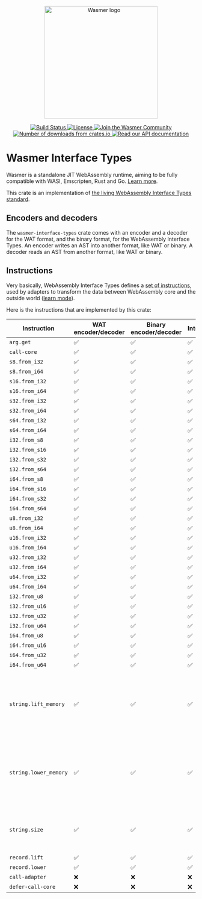 <p align="center">
  <a href="https://wasmer.io" target="_blank" rel="noopener noreferrer">
    <img width="300" src="https://raw.githubusercontent.com/wasmerio/wasmer/master/assets/logo.png" alt="Wasmer logo">
  </a>
</p>

<p align="center">
  <a href="https://dev.azure.com/wasmerio/wasmer/_build/latest?definitionId=3&branchName=master">
    <img src="https://img.shields.io/azure-devops/build/wasmerio/wasmer/3.svg?style=flat-square" alt="Build Status">
  </a>
  <a href="https://github.com/wasmerio/wasmer/blob/master/LICENSE">
    <img src="https://img.shields.io/github/license/wasmerio/wasmer.svg?style=flat-square" alt="License">
  </a>
  <a href="https://spectrum.chat/wasmer">
    <img src="https://withspectrum.github.io/badge/badge.svg" alt="Join the Wasmer Community">
  </a>
  <a href="https://crates.io/crates/wasmer-interface-types">
    <img src="https://img.shields.io/crates/d/wasmer-interface-types.svg?style=flat-square" alt="Number of downloads from crates.io">
  </a>
  <a href="https://docs.rs/wasmer-interface-types">
    <img src="https://docs.rs/wasmer-interface-types/badge.svg" alt="Read our API documentation">
  </a>
</p>

# Wasmer Interface Types

Wasmer is a standalone JIT WebAssembly runtime, aiming to be fully
compatible with WASI, Emscripten, Rust and Go. [Learn
more](https://github.com/wasmerio/wasmer).

This crate is an implementation of [the living WebAssembly Interface
Types standard](https://github.com/WebAssembly/interface-types).

## Encoders and decoders

The `wasmer-interface-types` crate comes with an encoder and a decoder
for the WAT format, and the binary format, for the WebAssembly
Interface Types. An encoder writes an AST into another format, like
WAT or binary. A decoder reads an AST from another format, like WAT or
binary.

## Instructions

Very basically, WebAssembly Interface Types defines a [set of
instructions](https://github.com/WebAssembly/interface-types/blob/master/proposals/interface-types/working-notes/Instructions.md),
used by adapters to transform the data between WebAssembly core and
the outside world ([learn
mode](https://github.com/WebAssembly/interface-types/blob/master/proposals/interface-types/Explainer.md)).

Here is the instructions that are implemented by this crate:

| Instruction | WAT encoder/decoder | Binary encoder/decoder | Interpreter | Comment |
|-|-|-|-|-|
| `arg.get` | ✅ | ✅ | ✅ | |
| `call-core` | ✅ | ✅ | ✅ | |
| `s8.from_i32` | ✅ | ✅ | ✅ | |
| `s8.from_i64` | ✅ | ✅ | ✅ | |
| `s16.from_i32` | ✅ | ✅ | ✅ | |
| `s16.from_i64` | ✅ | ✅ | ✅ | |
| `s32.from_i32` | ✅ | ✅ | ✅ | |
| `s32.from_i64` | ✅ | ✅ | ✅ | |
| `s64.from_i32` | ✅ | ✅ | ✅ | |
| `s64.from_i64` | ✅ | ✅ | ✅ | |
| `i32.from_s8` | ✅ | ✅ | ✅ | |
| `i32.from_s16` | ✅ | ✅ | ✅ | |
| `i32.from_s32` | ✅ | ✅ | ✅ | |
| `i32.from_s64` | ✅ | ✅ | ✅ | |
| `i64.from_s8` | ✅ | ✅ | ✅ | |
| `i64.from_s16` | ✅ | ✅ | ✅ | |
| `i64.from_s32` | ✅ | ✅ | ✅ | |
| `i64.from_s64` | ✅ | ✅ | ✅ | |
| `u8.from_i32` | ✅ | ✅ | ✅ | |
| `u8.from_i64` | ✅ | ✅ | ✅ | |
| `u16.from_i32` | ✅ | ✅ | ✅ | |
| `u16.from_i64` | ✅ | ✅ | ✅ | |
| `u32.from_i32` | ✅ | ✅ | ✅ | |
| `u32.from_i64` | ✅ | ✅ | ✅ | |
| `u64.from_i32` | ✅ | ✅ | ✅ | |
| `u64.from_i64` | ✅ | ✅ | ✅ | |
| `i32.from_u8` | ✅ | ✅ | ✅ | |
| `i32.from_u16` | ✅ | ✅ | ✅ | |
| `i32.from_u32` | ✅ | ✅ | ✅ | |
| `i32.from_u64` | ✅ | ✅ | ✅ | |
| `i64.from_u8` | ✅ | ✅ | ✅ | |
| `i64.from_u16` | ✅ | ✅ | ✅ | |
| `i64.from_u32` | ✅ | ✅ | ✅ | |
| `i64.from_u64` | ✅ | ✅ | ✅ | |
| `string.lift_memory` | ✅ | ✅ | ✅ | `#memidx` is not supported; `#encoding` is not supported but UTF-8 is assumed |
| `string.lower_memory` | ✅ | ✅ | ✅ | `#memidx` is not supported; `#encoding` is not supported but UTF-8 is assumed |
| `string.size` | ✅ | ✅ | ✅ | `#encoding` is not supported but UTF-8 is assumed |
| `record.lift` | ✅ | ✅ | ✅ | |
| `record.lower` | ✅ | ✅ | ✅ | |
| `call-adapter` | ❌ | ❌ | ❌ | |
| `defer-call-core` | ❌ | ❌ | ❌ | |

